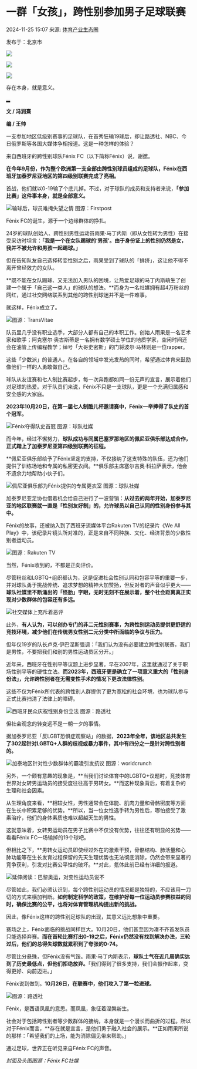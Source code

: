 # 一群「女孩」，跨性别参加男子足球联赛

2024-11-25 15:07 来源: [体育产业生态圈](https://www.sohu.com/a/830101501_415197?spm=smpc.content-abroad.content.1.17367062118007odI3kp)

发布于：北京市

![](//q4.itc.cn/images01/20241125/25d14b8dc42f44669067893f354cebe9.png)

![](//q7.itc.cn/images01/20241125/1a4d93b0bc594dc1bbefb5c1af7e35b9.jpeg)

![](//q1.itc.cn/images01/20241125/ab29280f193e4f5794967730a0acdf94.png)

存在本身，就是意义。

▂

**文 / 冯润熹**

**编 / 王帅**

一支参加地区低级别赛事的足球队，在首秀狂输19球后，却让路透社、NBC、今日俄罗斯等各国大媒体争相报道。这是一种怎样的体验？

来自西班牙的跨性别球队Fénix FC（以下简称Fénix）说，谢邀。

**在今年9月份，作为整个欧洲第一支全部由跨性别球员组成的足球队，Fénix在西班牙加泰罗尼亚地区的第四级别联赛完成了亮相。**

首战，他们就以0-19输了个底儿掉。不过，对于球队的成员和支持者来说，**「参加比赛」这件事本身，就是全部意义。**

![](//q7.itc.cn/images01/20241125/4499300f20854ff3a83226c9d34f5428.jpeg)输球后，球员难掩失望之情 图源：Firstpost

Fénix FC的诞生，源于一个边缘群体的挣扎。

24岁的球队创始人、跨性别男性运动员雨果·马丁内斯（即从女性转为男性）在接受采访时坦言：**「我是一个在女队踢球的‘男孩’。由于身份证上的性别仍然是女，我并不被允许和男孩一起踢球。」**

但在告知队友自己选择转变性别之后，雨果受到了球队的「排挤」，这让他不得不离开曾经效力的女队。

**既不能在女队踢球、又无法加入男队的困境，让热爱足球的马丁内斯萌生了创建一个属于「自己这一类人」的球队的想法。**而身为一名社媒拥有超4万粉丝的网红，通过社交网络联系到其他的跨性别球迷并不是一件难事。

就这样，Fénix成立了。

![](//q2.itc.cn/images01/20241125/074d6a8bd71c42e4a8434f2853644ed3.jpeg)图源：TransVitae

队员里几乎没有职业选手，大部分人都有自己的本职工作。创始人雨果是一名艺术家和歌手；阿克塞尔·奥古斯蒂是一名拥有数学硕士学位的地质学家，空闲时间还会在油管上传编程教学；绰号「大哥史密斯」的门将波尔·马林则是一位rapper。

这些「少数派」的普通人，在各自的领域中发光发热的同时，希望通过体育来鼓励像他们一样的人勇敢做自己。

球队从友谊赛和七人制比赛起步，每一次奔跑都如同一份无声的宣言，展示着他们对足球的热爱。对于队员们来说，Fénix不只是一支球队，更是一个充满归属感和安全感的大家庭。

**2023年10月20日，在第一届七人制酷儿杯邀请赛中，Fénix一举捧得了队史的首个冠军。**

![](//q9.itc.cn/images01/20241125/715784a7c1ec4cceaac38befa4640fa1.jpeg)Fénix夺得队史首冠 图源：球队社媒

而今年，经过不懈努力，**球队成功与同属巴塞罗那地区的佩尼亚俱乐部达成合作，正式踏上了加泰罗尼亚第四级别联赛的征程。**

**佩尼亚俱乐部给予了Fénix坚定的支持，不仅接纳了这支特殊的队伍，还为他们提供了训练场地和专属的私密更衣间。**俱乐部主席塞尔吉奥·科拉萨表示，他会不遗余力地帮助小伙子们。

![](//q7.itc.cn/images01/20241125/c6d51f9c29594f62b9f853812f2e8760.jpeg)佩尼亚俱乐部为Fénix提供的专属更衣室 图源：球队社媒

加泰罗尼亚足协也借着机会给自己进行了一波营销：**从过去的两年开始，加泰罗尼亚的地区联赛就一直是「性别友好制」的，允许球员以自己认同的性别身份参与其中。**

Fénix的故事，还被纳入到了西班牙流媒体平台Rakuten TV的纪录片《We All Play》中，该纪录片镜头所对准的，正是来自不同种族、文化、经济背景的少数性别者运动员。

![](//q8.itc.cn/images01/20241125/2a9bdfd6cc434b5394f3264e22c5c4ba.jpeg)图源：Rakuten TV

当然，Fénix收到的，不都是正向评价。

尽管粉丝和LGBTQ+组织都认为，这是促进社会性别认同和包容平等的重要一步，并对球队勇于挑战传统、追求梦想的精神大加赞扬，但反对者的声音似乎更大——**球队社媒里不断涌出的「怪胎」字眼，无时无刻不在展示着，整个社会距离真正实现对少数群体的包容还有多远。**

![](//q3.itc.cn/images01/20241125/07bba827785e4ef4aeaf88a484c6d656.png)社交媒体上充斥着恶评

此外，**有人认为，可以创办专门的非二元性别赛事，为跨性别运动员提供更舒适的竞技环境，减少他们在传统男女性别二元分类中所面临的争议与压力。**

但年仅19岁的队长卢克·伊巴涅斯强调：「我们认为没有必要建立跨性别联赛，我们是男性，不要把我们和别的男性运动员区分开。」

近年来，西班牙在性别平等议题上进步显著。早在2007年，这里就通过了关于职场性别平等的硬性立法。**而2023年，西班牙更是确立了一项意义重大的「性别身份法」，允许跨性别者在无需变性手术的情况下更改法律性别。**

这些不仅为Fénix所代表的跨性别人群提供了更为宽松的社会环境，也为球队参与正式比赛扫清了法律上的障碍。

![](//q4.itc.cn/images01/20241125/3ab6f8a31143413e98c3baead13c57fb.png)西班牙民众庆祝性别身份立法 图源：路透社

但社会观念的转变远不是一朝一夕的事情。

据加泰罗尼亚「反LGBT恐惧症观察站」的数据，**2023年全年，该地区总共发生了302起针对LGBTQ+人群的歧视或暴力事件，其中有四分之一是针对跨性别者的。**

![](//q5.itc.cn/images01/20241125/2c350aa7cecc4c6fa6793ad416ea6b40.png)加泰地区针对性少数群体的霸凌引发抗议 图源：worldcrunch

另外，一个颇有意趣的现象是，**当我们讨论体育中的LGBTQ+议题时，竞技体育世界对女转男运动员的接受度往往高于男转女。**而这种现象背后，有着复杂的生理和社会因素。

从生理角度来看，**相较女性，男性通常会在体能、肌肉力量和骨骼密度等方面在生长中积累足够的优势。**所以，当一位女性选手转为男性后，哪怕接受了激素治疗，他们的身体素质也难以超越天生的男性。

这就意味着，女转男运动员在男子比赛中不仅没有优势，往往还有明显的劣势——看看Fénix FC一场输掉的19个球吧。

但相比之下，**男转女运动员即使经过外在的激素干预，骨骼结构、肺活量和心肺功能等在生长发育过程保留的先天生理优势也无法彻底消除，仍然会带来显著的竞争获利，引发对比赛公平性的破坏。**对此，氪体此前已经有详细的报道。

![](//q9.itc.cn/images01/20241125/93502781255742808f9acf2d9a0353e5.jpeg)延伸阅读：巴黎奥运，对变性运动员说不

尽管如此，我们必须认识到，每个跨性别运动员的情况都是独特的，不应该用一刀切的方式来横加判断。**如何制定科学的政策，在维护好每一位运动员参赛权益的同时，确保比赛的公平，也将对体育管理机构提出新的挑战。**

因此，像Fénix这样的跨性别足球队的出现，其意义远比想象中重要。

赛场之上，Fénix面临的挑战同样巨大。10月20日，他们甚至因为凑不齐首发队员只能选择弃赛。**而在首轮比赛打出0-19之后，Fénix仍然没有找到解决办法，三轮过后，他们的总得失球数就累积到了夸张的0-74。**

尽管比分悬殊，但Fénix没有气馁。雨果·马丁内斯表示，**球队士气在近几周确实达到了历史最低点，但他们拒绝放弃。**「我们得到了很多支持，我们会振作起来，变得更好、向前迈进。」

Fénix说到做到。**10月26日，在联赛中，他们攻入了第一粒进球。**

![](//q7.itc.cn/images01/20241125/908336457941425dacb91198b933c177.png)图源：路透社

Fénix，是西语凤凰的意思。而凤凰，象征着涅槃新生。

社会对于包括跨性别者等少数群体的接纳，本身就是一个漫长而曲折的过程。所以对于Fénix而言，**存在就是宣言，是他们勇于融入社会的展示。**正如雨果所说的那样：「希望我们的上场，能为消除偏见带来帮助。」

通过足球，世界正在听见来自Fénix FC的声音。

*封面及头图图源：Fénix FC社媒*